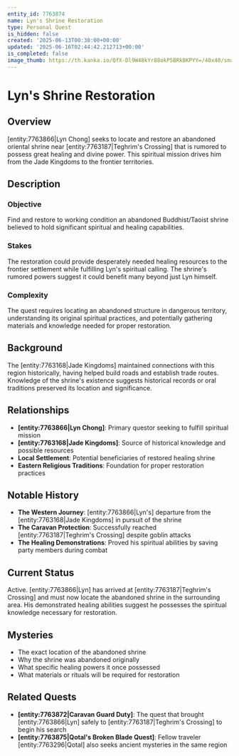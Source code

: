 ```yaml
---
entity_id: 7763874
name: Lyn's Shrine Restoration
type: Personal Quest
is_hidden: false
created: '2025-06-13T00:30:00+00:00'
updated: '2025-06-16T02:44:42.212713+00:00'
is_completed: false
image_thumb: https://th.kanka.io/QfX-Dl9W48kYr88okP5BRkBKPYY=/40x40/smart/src/campaigns/322885/9f2486ba-55b0-44ec-8394-af0e75cd31dc.png
---
```


# Lyn's Shrine Restoration

## Overview

[entity:7763866|Lyn Chong] seeks to locate and restore an abandoned oriental shrine near [entity:7763187|Teghrim's Crossing] that is rumored to possess great healing and divine power. This spiritual mission drives him from the Jade Kingdoms to the frontier territories.

## Description

### Objective

Find and restore to working condition an abandoned Buddhist/Taoist shrine believed to hold significant spiritual and healing capabilities.

### Stakes

The restoration could provide desperately needed healing resources to the frontier settlement while fulfilling Lyn's spiritual calling. The shrine's rumored powers suggest it could benefit many beyond just Lyn himself.

### Complexity

The quest requires locating an abandoned structure in dangerous territory, understanding its original spiritual practices, and potentially gathering materials and knowledge needed for proper restoration.

## Background

The [entity:7763168|Jade Kingdoms] maintained connections with this region historically, having helped build roads and establish trade routes. Knowledge of the shrine's existence suggests historical records or oral traditions preserved its location and significance.

## Relationships

- **[entity:7763866|Lyn Chong]**: Primary questor seeking to fulfill spiritual mission
- **[entity:7763168|Jade Kingdoms]**: Source of historical knowledge and possible resources
- **Local Settlement**: Potential beneficiaries of restored healing shrine
- **Eastern Religious Traditions**: Foundation for proper restoration practices

## Notable History

- **The Western Journey**: [entity:7763866|Lyn's] departure from the [entity:7763168|Jade Kingdoms] in pursuit of the shrine
- **The Caravan Protection**: Successfully reached [entity:7763187|Teghrim's Crossing] despite goblin attacks
- **The Healing Demonstrations**: Proved his spiritual abilities by saving party members during combat

## Current Status

Active. [entity:7763866|Lyn] has arrived at [entity:7763187|Teghrim's Crossing] and must now locate the abandoned shrine in the surrounding area. His demonstrated healing abilities suggest he possesses the spiritual knowledge necessary for restoration.

## Mysteries

- The exact location of the abandoned shrine
- Why the shrine was abandoned originally
- What specific healing powers it once possessed
- What materials or rituals will be required for restoration

## Related Quests

- **[entity:7763872|Caravan Guard Duty]**: The quest that brought [entity:7763866|Lyn] safely to [entity:7763187|Teghrim's Crossing] to begin his search
- **[entity:7763875|Qotal's Broken Blade Quest]**: Fellow traveler [entity:7763296|Qotal] also seeks ancient mysteries in the same region